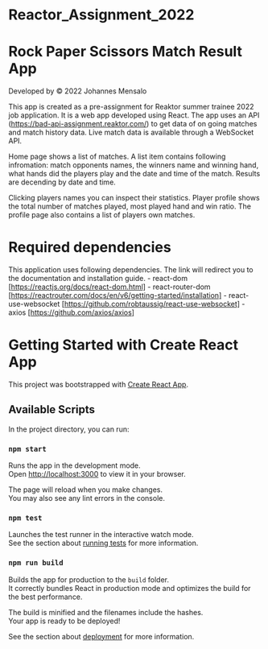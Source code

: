 # Reactor_Assignment_2022
# Rock Paper Scissors Match Result App

Developed by © 2022 Johannes Mensalo

This app is created as a pre-assignment for Reaktor summer trainee 2022 job application. 
It is a web app developed using React. 
The app uses an API (https://bad-api-assignment.reaktor.com/) to get data of on going
matches and match history data. Live match data is available through a WebSocket API.

Home page shows a list of matches. A list item contains following infromation: match opponents
names, the winners name and winning hand, what hands did the players play and the date and time of 
the match. Results are decending by date and time.

Clicking players names you can inspect their statistics. Player profile shows the total 
number of matches played, most played hand and win ratio. The profile page also contains 
a list of players own matches.

# Required dependencies
This application uses following dependencies. The link will redirect you to the documentation and installation guide.
    - react-dom [https://reactjs.org/docs/react-dom.html]
    - react-router-dom [https://reactrouter.com/docs/en/v6/getting-started/installation]
    - react-use-websocket [https://github.com/robtaussig/react-use-websocket]
    - axios [https://github.com/axios/axios]


# Getting Started with Create React App

This project was bootstrapped with [Create React App](https://github.com/facebook/create-react-app).

## Available Scripts

In the project directory, you can run:

### `npm start`

Runs the app in the development mode.\
Open [http://localhost:3000](http://localhost:3000) to view it in your browser.

The page will reload when you make changes.\
You may also see any lint errors in the console.

### `npm test`

Launches the test runner in the interactive watch mode.\
See the section about [running tests](https://facebook.github.io/create-react-app/docs/running-tests) for more information.

### `npm run build`

Builds the app for production to the `build` folder.\
It correctly bundles React in production mode and optimizes the build for the best performance.

The build is minified and the filenames include the hashes.\
Your app is ready to be deployed!

See the section about [deployment](https://facebook.github.io/create-react-app/docs/deployment) for more information.

